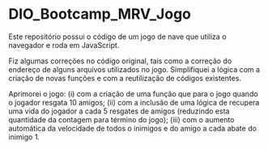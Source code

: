 # DIO_Bootcamp_MRV_Jogo
Este repositório possui o código de um jogo de nave que utiliza o navegador e roda em JavaScript.

Fiz algumas correções no código original, tais como a correção do endereço de alguns arquivos utilizados no jogo.
Simplifiquei a lógica com a criação de novas funções e com a reutilização de códigos existentes.

Aprimorei o jogo:
  (i) com a criação de uma função que para o jogo quando o jogador resgata 10 amigos;
 (ii) com a inclusão de uma lógica de recupera uma vida do jogador a cada 5 resgates de amigos (reduzindo esta quantidade da contagem para término do jogo);
(iii) com o aumento automática da velocidade de todos o inimigos e do amigo a cada abate do inimigo 1.
